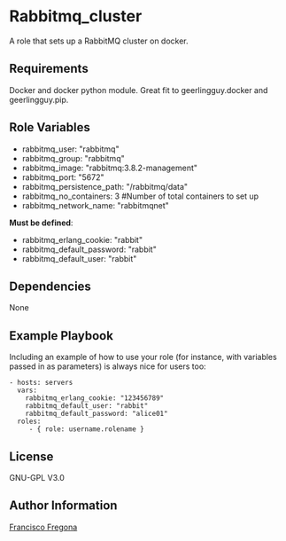 Rabbitmq_cluster
================

A role that sets up a RabbitMQ cluster on docker.

Requirements
------------

Docker and docker python module. Great fit to geerlingguy.docker and geerlingguy.pip.

Role Variables
--------------

* rabbitmq_user: "rabbitmq"
* rabbitmq_group: "rabbitmq"
* rabbitmq_image: "rabbitmq:3.8.2-management"
* rabbitmq_port: "5672"
* rabbitmq_persistence_path: "/rabbitmq/data"
* rabbitmq_no_containers: 3 #Number of total containers to set up
* rabbitmq_network_name: "rabbitmqnet"

**Must be defined**:

* rabbitmq_erlang_cookie: "rabbit"
* rabbitmq_default_password: "rabbit"
* rabbitmq_default_user: "rabbit"


Dependencies
------------

None

Example Playbook
----------------

Including an example of how to use your role (for instance, with variables passed in as parameters) is always nice for users too:

    - hosts: servers
      vars:
        rabbitmq_erlang_cookie: "123456789"
        rabbitmq_default_user: "rabbit"
        rabbitmq_default_password: "alice01"
      roles:
         - { role: username.rolename }

License
-------

GNU-GPL V3.0

Author Information
------------------

[Francisco Fregona](franciscofregona@gmail.com)
